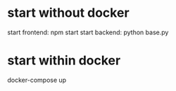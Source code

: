 # start without docker

start frontend: npm start
start backend: python base.py

# start within docker

docker-compose up
